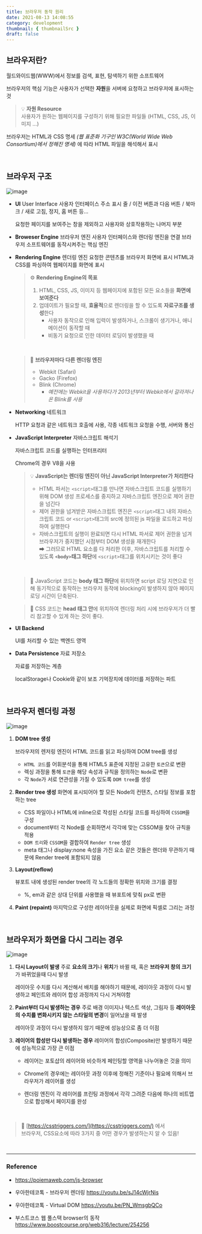 ```yaml
---
title: 브라우저 동작 원리
date: 2021-08-13 14:08:55
category: development
thumbnail: { thumbnailSrc }
draft: false
---
```

## 브라우저란? 
월드와이드웹(WWW)에서 정보를 검색, 표현, 탐색하기 위한 소프트웨어

브라우저의 핵심 기능은 사용자가 선택한 **자원**을 서버에 요청하고 브라우저에 표시하는 것

> 💡 **자원 Resource** <br />
>사용자가 원하는 웹페이지를 구성하기 위해 필요한 파일들 
>(HTML, CSS, JS, 이미지 ...)

브라우저는 HTML과 CSS 명세 _(웹 표준화 기구인 W3C(World Wide Web Consortium)에서 정해진 명세)_ 에 따라 HTML 파일을 해석해서 표시

<br />

## 브라우저 구조
![image](https://user-images.githubusercontent.com/76525368/129310978-457fe83d-5648-4219-871e-ddf38b9d3f39.png)

- **UI** User Interface 사용자 인터페이스
    주소 표시 줄 / 이전 버튼과 다음 버튼 / 북마크 / 새로 고침, 정지, 홈 버튼 등...

    요청한 페이지를 보여주는 창을 제외하고 사용자와 상호작용하는 나머지 부분

- **Broweser Engine** 브라우저 엔진
    사용자 인터페이스와 렌더링 엔진을 연결
    브라우저 소프트웨어를 동작시켜주는 핵심 엔진

- **Rendering Engine** 렌더링 엔진
    요청한 콘텐츠를 브라우저 화면에 표시
    HTML과 CSS를 파싱하여 웹페이지를 화면에 표시

    
    >  ⚙ **Rendering Engine의 목표**
    >    1. HTML, CSS, JS, 이미지 등 웹페이지에 포함된 모든 요소들을 **화면에 보여준다**
    >    2. 업데이트가 필요할 때, **효율적**으로 렌더링을 할 수 있도록 **자료구조를 생성**한다
    >        - 사용자 동작으로 인해 입력이 발생하거나, 스크롤이 생기거나, 애니메이션이 동작할 때
     >       - 비동기 요청으로 인한 데이터 로딩이 발생했을 때

     <br />
    
    > 🧭 **브라우저마다 다른 렌더링 엔진**
    >    - Webkit (Safari)
    >    - Gacko (Firefox)
    >   - Blink (Chrome) 
    >        - *예전에는 Webkit을 사용하다가 2013년부터 Webkit에서 갈라져나온 Blink를 사용*


- **Networking** 네트워크

    HTTP 요청과 같은 네트워크 호출에 사용, 각종 네트워크 요청을 수행, 서버와 통신

- **JavaScript Interpreter** 자바스크립트 해석기

    자바스크립트 코드를 실행하는 인터프리터

    Chrome의 경우 V8을 사용

    >  💡 **JavaScript는 렌더링 엔진이 아닌 JavaScript Interpreter가 처리한다**
    >  - HTML 파서는 `<script>`태그를 만나면 자바스크립트 코드를 실행하기 위해 DOM 생성 프로세스를 중지하고 자바스크립트 엔진으로 제어 권한을 넘긴다
     >   - 제어 권한을 넘겨받은 자바스크립트 엔진은 `<script>`태그 내의 자바스크립트 코드 or `<script>`태그의 src에 정의된 js 파일을 로드하고 파싱하여 실행한다
     >   - 자바스크립트의 실행이 완료되면 다시 HTML 파서로 제어 권한을 넘겨 브라우저가 중지했던 시점부터 DOM 생성을 재개한다 <br/>
     > ➡ 그러므로 HTML 요소를 다 처리한 이후, 자바스크립트를 처리할 수 있도록  **`<body>`태그 하단**에 `<script>`태그를 위치시키는 것이 좋다

   <br />

    > 🔧 JavaScript 코드는 **body 태그 하단**에 위치하면 script 로딩 지연으로 인해 동기적으로 동작하는 브라우저 동작에 blocking이 발생하지 않아 페이지 로딩 시간이 단축된다. 

    > 💄 CSS 코드는 **head 태그 안**에 위치하여 렌더링 처리 시에 브라우저가 더 빨리 참고할 수 있게 하는 것이 좋다.
- **UI Backend** 

    UI를 처리할 수 있는 백엔드 영역
- **Data Persistence** 자료 저장소

    자료를 저장하는 계층

    localStorage나 Cookie와 같이 보조 기억장치에 데이터를 저장하는 파트


<br />

## 브라우저 렌더링 과정
![image](https://user-images.githubusercontent.com/76525368/129313001-50073261-7b79-4219-84d4-41ba9301fa51.png)
1. **DOM tree 생성**

    브라우저의 렌저링 엔진이 HTML 코드를 읽고 파싱하여 DOM tree를 생성
    - `HTML 코드`를 어휘분석을 통해 HTML5 표준에 지정된 고유한 `토큰`으로 변환
    - 렉싱 과정을 통해 `토큰`을 해당 속성과 규칙을 정의하는 `Node`로 변환
    - 각 `Node`가 서로 연관성을 가질 수 있도록 `DOM tree`를 생성

2. **Render tree 생성**
    화면에 표시되어야 할 모든 Node의 컨텐츠, 스타일 정보를 포함하는 tree

    - CSS 파일이나 HTML에 inline으로 작성된 스타일 코드를 파싱하여 `CSSOM`을 구성
    - document부터 각 Node를 순회하면서 각각에 맞는 CSSOM을 찾아 규칙을 적용
    - `DOM 트리`와 `CSSOM`을 결합하여 `Render tree` 생성
    - meta 태그나 display:none 속성을 가진 요소 같은 것들은 렌더와 무관하기 때문에 Render tree에 포함되지 않음


3. **Layout(reflow)**

    뷰포트 내에 생성된 render tree의 각 노드들의 정확한 위치와 크기를 결정
    - %, em과 같은 상대 단위를 사용했을 때 뷰포트에 맞춰 px로 변환

4. **Paint (repaint)**
    마지막으로 구성한 레이아웃을 실제로 화면에 픽셀로 그리는 과정

<br />

## 브라우저가 화면을 다시 그리는 경우
![image](https://user-images.githubusercontent.com/76525368/129318981-f5171657-4e4f-4511-bf2a-34c7eb6adc52.png)
1. **다시 Layout이 발생**
    주로 **요소의 크기**나 **위치**가 바뀔 때, 혹은 **브라우저 창의 크기**가 바뀌었을때 다시 발생

    레이아웃 수치를 다시 계산해서 배치를 해야하기 때문에,  레이아웃 과정이 다시 발생하고 페인트와 레이어 합성 과정까지 다시 거쳐야함

2. **Paint부터 다시 발생하는 경우**
    주로 배경 이미지나 텍스트 색상, 그림자 등 **레이아웃의 수치를 변화시키지 않는 스타일의 변경**이 일어났을 때 발생

    레이아웃 과정이 다시 발생하지 않기 때문에 성능상으로 좀 더 이점

3. **레이어의 합성만 다시 발생하는 경우**
    레이어의 합성(Composite)만 발생하기 때문에 성능적으로 가장 큰 이점

    - 레이어는 포토샵의 레이어와 비슷하게 페인팅할 영역을 나누어놓은 것을 의미

    - Chrome의 경우에는 레이아웃 과정 이후에 정해진 기준이나 필요에 의해서 브라우저가 레이어를 생성 
    - 렌더링 엔진이 각 레이어를 프린팅 과정에서 각각 그려준 다음에 하나의 비트맵으로 합성해서 페이지를 완성

   <br />

> 👀 [https://csstriggers.com/](https://csstriggers.com/) 에서 <br/> 브라우저, CSS요소에 따라 3가지 중 어떤 경우가 발생하는지 알 수 있음!

<br />
<hr/>

### Reference
- https://poiemaweb.com/js-browser
- 우아한테코톡 - 브라우저 렌더링 https://youtu.be/sJ14cWjrNis
- 우아한테코톡 - Virtual DOM https://youtu.be/PN_WmsgbQCo
- 부스트코스 웹 풀스택 browser의 동작 https://www.boostcourse.org/web316/lecture/254256

   <br />   
   <br />